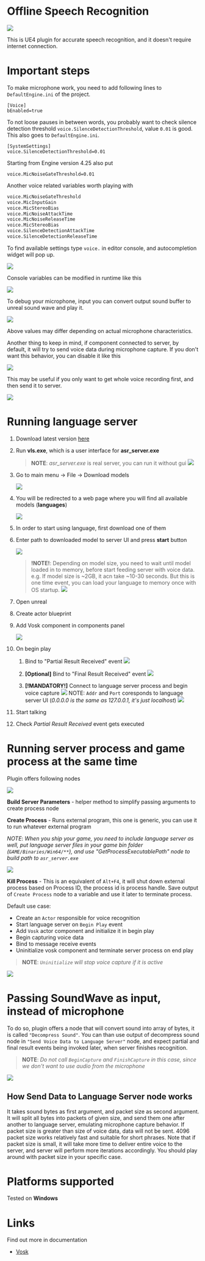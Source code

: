 # **Offline Speech Recognition**

![](resources/thumbnail.png)

This is UE4 plugin for accurate speech recognition, and it doesn't require internet connection.

# Important steps

To make microphone work, you need to add following lines to `DefaultEngine.ini` of the project.
```
[Voice]
bEnabled=true
```

To not loose pauses in between words, you probably want to check silence detection threshold `voice.SilenceDetectionThreshold`, value `0.01` is good.
This also goes to `DefaultEngine.ini`.

```
[SystemSettings]
voice.SilenceDetectionThreshold=0.01
```
Starting from Engine version 4.25 also put
```
voice.MicNoiseGateThreshold=0.01
```

Another voice related variables worth playing with
```bash
voice.MicNoiseGateThreshold
voice.MicInputGain
voice.MicStereoBias
voice.MicNoiseAttackTime
voice.MicNoiseReleaseTime
voice.MicStereoBias
voice.SilenceDetectionAttackTime
voice.SilenceDetectionReleaseTime
```

To find available settings type `voice.` in editor console, and autocompletion widget will pop up.

![](resources/voicesettings.png)

Console variables can be modified in runtime like this

![](resources/silencenode.png)

To debug your microphone, input you can convert output sound buffer to
unreal sound wave and play it.

![](resources/buffertosound.png)

Above values may differ depending on actual microphone characteristics.

Another thing to keep in mind, if component connected to server, by default, it will try to send voice data during microphone capture. If you don't want this behavior, you can disable it like this

![](resources/send_data_when_recording.png)

This may be useful if you only want to get whole voice recording first, and then send it to server.

![](resources/push_to_talk_send_once.png)


# Running language server
1. Download latest version [here](https://github.com/IlgarLunin/vosk-language-server/releases)
2. Run **vls.exe**, which is a user interface for **asr_server.exe**
   > **NOTE**: *asr_server.exe* is real server, you can run it without gui
   ![](resources/cli.png)
3. Go to main menu -> File -> Download models
   
   ![](resources/vlsdownloadmodels.png)

4. You will be redirected to a web page where you will find all available models (**languages**)
   
   ![](resources/modelspage.png)

5. In order to start using language, first download one of them
6. Enter path to downloaded model to server UI and press **start** button
   
   ![](resources/vlsrun.png)

   > **!NOTE!**: Depending on model size, you need to wait until model loaded in to memory, before start feeding server with voice data. e.g. If model size is ~2GB, it acn take ~10-30 seconds. But this is one time event, you can load your language to memory once with OS startup.
   ![](resources/ram.png)

7. Open unreal
8. Create actor blueprint
9. Add Vosk component in components panel

    ![](resources/addcomponent.png)

10. On begin play
    1. Bind to "Partial Result Received" event
    ![](resources/partialresult.png)

    1. **[Optional]** Bind to "Final Result Received" event
    ![](resources/finalresult.png)

    1. **[!MANDATORY!]** Connect to language server process and begin voice capture
    ![](resources/initialize.png)
    NOTE: `Addr` and `Port` coresponds to language server UI (*0.0.0.0 is the same as 127.0.0.1, it's just localhost*)
    ![](resources/initnode.png)


11. Start talking
12. Check *Partial Result Received* event gets executed

# Running server process and game process at the same time

Plugin offers following nodes

![](resources/server_process.png)

**Build Server Parameters** - helper method to simplify passing arguments to create process node

**Create Process** - Runs external program, this one is generic, you can use it to run whatever external program

 *NOTE*: *When you ship your game, you need to include language server as well, put language server files in your game bin folder (`GAME/Binaries/Win64/**`), and use "GetProcessExecutablePath" node to build path to `asr_server.exe`*

![](resources/process_path.png)

**Kill Process** - This is an equivalent of `Alt+F4`, it will shut down external process based on Process ID, the process id is process handle. Save output of `Create Process` node to a variable and use it later to terminate process.

Default use case:

* Create an `Actor` responsible for voice recognition
* Start language server on `Begin Play` event
* Add `Vosk` actor component and initialize it in begin play
* Begin capturing voice data
* Bind to message receive events
* Uninitialize vosk component and terminate server process on end play

> **NOTE**: *`Uninitialize` will stop voice capture if it is active*

![](resources/default_use_case.png)

# Passing SoundWave as input, instead of microphone

To do so, plugin offers a node that will convert sound into array of bytes, it is called `"Decompress Sound"`. You can than use output of decompress sound node in `"Send Voice Data to Language Server"` node, and expect partial and final result events being invoked later, when server finishes recognition.


> **NOTE**: *Do not call `BeginCapture` and `FinishCapture` in this case, since we don't want to use audio from the microphone*


![](resources/pass_sound_wave.png)

## How **Send Data to Language Server** node works
It takes sound bytes as first argument, and packet size as second argument. It will split all bytes into packets of given size, and send them one after another to language server, emulating microphone capture behavior. If packet size is greater than size of voice data, data will not be sent. 4096 packet size works relatively fast and suitable for short phrases. Note that if packet size is small, it will take more time to deliver entire voice to the server, and server will perform more iterations accordingly. You should play around with packet size in your specific case.


# Platforms supported

Tested on **Windows**



# Links

Find out more in documentation

* [Vosk](https://alphacephei.com/vosk/)
